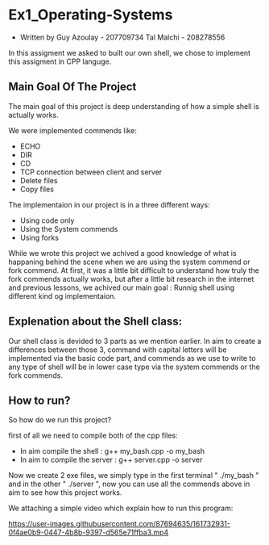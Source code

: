 # Ex1_Operating-Systems
* Written by Guy Azoulay - 207709734 
             Tal Malchi -  208278556

In this assigment we asked to built our own shell, we chose to implement this assigment in CPP languge.

## Main Goal Of The Project
The main goal of this project is deep understanding of how a simple shell is actually works.

We were implemented commends like:
* ECHO
* DIR
* CD
* TCP connection between client and server
* Delete files
* Copy files

The implementaion in our project is in a three different ways:
* Using code only
* Using the System commends
* Using forks

While we wrote this project we achived a good knowledge of what is happaning behind the scene when we
are using the system commend or fork commend.
At first, it was a little bit difficult to understand how truly the fork commends actually works,
but after a little bit research in the internet and previous lessons, we achived our main goal : Runnig shell using different kind og implementaion.


## Explenation about the Shell class:

Our shell class is devided to 3 parts as we mention earlier.
In aim to create a differences between those 3, command with capital letters will be implemented via the basic code part,
and commends as we use to write to any type of shell will be in lower case type via the system commends or the fork commends.


## How to run?

So how do we run this project?

first of all we need to compile both of the cpp files:
* In aim compile the shell : g++ my_bash.cpp -o my_bash
* In aim to compile the server : g++ server.cpp -o server

Now we create 2 exe files, we simply type in the first terminal "   ./my_bash    "
and in the other "    ./server    ", now you can use all the commends above in aim
to see how this project works.


We attaching a simple video which explain how to run this program:

https://user-images.githubusercontent.com/87694635/161732931-0f4ae0b9-0447-4b8b-9397-d565e71ffba3.mp4




























